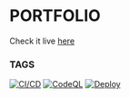 # PORTFOLIO

Check it live [here](https://elpandafriki.github.io/portfolio)

### TAGS

[![CI/CD](https://github.com/elPandaFriki/portfolio/actions/workflows/node.js.yml/badge.svg)](https://github.com/elPandaFriki/portfolio/actions/workflows/node.js.yml)
[![CodeQL](https://github.com/elPandaFriki/portfolio/actions/workflows/codeql.yml/badge.svg)](https://github.com/elPandaFriki/portfolio/actions/workflows/codeql.yml)
[![Deploy](https://github.com/elPandaFriki/portfolio/actions/workflows/pages/pages-build-deployment/badge.svg)](https://github.com/elPandaFriki/portfolio/actions/workflows/pages/pages-build-deployment)

